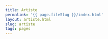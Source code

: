 ```yaml
---
title: Artiste
permalink: '{{ page.fileSlug }}/index.html'
layout: artiste.html
slug: artiste
tags: pages
---
```



